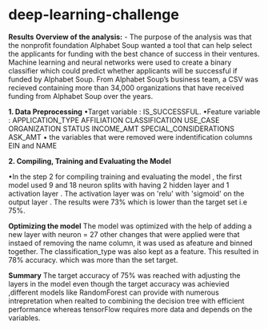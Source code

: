 # deep-learning-challenge
**Results** 
**Overview of the analysis:** -  The purpose of the analysis was that the  nonprofit foundation Alphabet Soup wanted a tool that can help  select the applicants for funding with the best chance of success in their ventures. Machine learning and neural networks were used to create a binary classifier which could predict whether applicants will be successful if funded by Alphabet Soup.
From Alphabet Soup’s business team, a CSV was recieved containing more than 34,000 organizations that have received funding from Alphabet Soup over the years. 

**1. Data Preprocessing**
•Target variable : IS_SUCCESSFUL.
•Feature variable :
APPLICATION_TYPE
AFFILIATION
CLASSIFICATION
USE_CASE
ORGANIZATION
STATUS
INCOME_AMT
SPECIAL_CONSIDERATIONS
ASK_AMT
• the variables that were removed were indentification columns EIN and NAME

**2. Compiling, Training and Evaluating the Model**

•In the step 2 for compiling training and evaluating the model , the first model used 9 and 18 neuron splits with having 2 hidden layer and 1 activation layer . The activation layer  was on 'relu' with 'sigmoid' on the output layer . The results were 73% which is lower than the target set i.e 75%. 

 **Optimizing the model**
 The model was optimized with the help of adding a new layer with neuron = 27 other changes that were applied were that instaed of removing the name column, it was used as afeature and binned together. The classification_type was also kept as a feature. This resulted in 78% accuracy. which was more than the set target. 
 
 **Summary**
 The target accuracy of 75% was reached with adjusting the layers in the model even though the target accuracy was achievied ,different models like RandomForest can provide with numerous intrepretation when realted to combining the decision tree with efficient performance whereas tensorFlow requires more data and depends on the variables.

